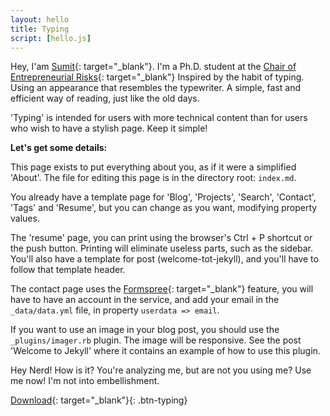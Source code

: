 ```yaml
---
layout: hello
title: Typing
script: [hello.js]
---
```



Hey, I'am [Sumit](https://github.com/sumit){: target="_blank"}. I'm a Ph.D. student at the [Chair of Entrepreneurial Risks](https://er.ethz..ch){: target="_blank"} Inspired by the habit of typing. Using an appearance that resembles the typewriter. A simple, fast and efficient way of reading, just like the old days.

'Typing' is intended for users with more technical content than for users who wish to have a stylish page. Keep it simple!

**Let's get some details:**

This page exists to put everything about you, as if it were a simplified 'About'. The file for editing this page is in the directory root: `index.md`.

You already have a template page for 'Blog', 'Projects', 'Search', 'Contact', 'Tags' and 'Resume', but you can change as you want, modifying property values.

The 'resume' page, you can print using the browser's Ctrl + P shortcut or the push button. Printing will eliminate useless parts, such as the sidebar. You'll also have a template for post (welcome-tot-jekyll), and you'll have to follow that template header.

The contact page uses the [Formspree](https://formspree.io/){: target="_blank"} feature, you will have to have an account in the service, and add your email in the `_data/data.yml` file, in property `userdata => email`.

If you want to use an image in your blog post, you should use the `_plugins/imager.rb` plugin. The image will be responsive. See the post 'Welcome to Jekyll' where it contains an example of how to use this plugin.

Hey Nerd! How is it? You're analyzing me, but are not you using me? Use me now! I'm not into embellishment.


[Download](https://github.com/williamcanin/typing-jekyll-template){: target="_blank"}{: .btn-typing}
